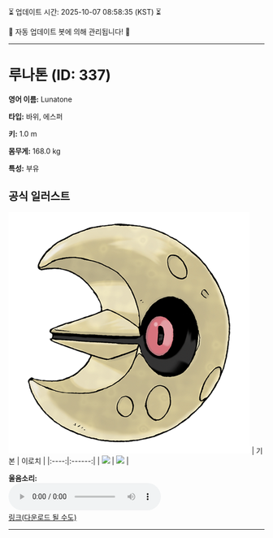 
⏳ 업데이트 시간: 2025-10-07 08:58:35 (KST) ⏳

🤖 자동 업데이트 봇에 의해 관리됩니다! 🤖

---

# 루나톤 (ID: 337)
**영어 이름:** Lunatone

**타입:** 바위, 에스퍼

**키:** 1.0 m

**몸무게:** 168.0 kg

**특성:** 부유

## 공식 일러스트
![](https://raw.githubusercontent.com/PokeAPI/sprites/master/sprites/pokemon/other/official-artwork/337.png)
| 기본 | 이로치 |
|:----:|:------:|
| <img src="http://play.pokemonshowdown.com/sprites/ani/lunatone.gif" width="200"> | <img src="http://play.pokemonshowdown.com/sprites/ani-shiny/lunatone.gif" width="200"> |

**울음소리:**<br><audio controls src="https://raw.githubusercontent.com/PokeAPI/cries/main/cries/pokemon/latest/337.ogg"></audio><br> [링크(다운로드 될 수도)](https://raw.githubusercontent.com/PokeAPI/cries/main/cries/pokemon/latest/337.ogg)


---
